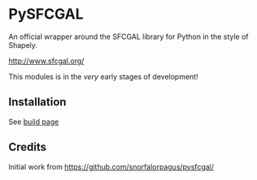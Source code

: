 # PySFCGAL

An official wrapper around the SFCGAL library for Python in the style of Shapely.

http://www.sfcgal.org/

This modules is in the *very* early stages of development!

## Installation

See [build page](build.md)

## Credits
 
Initial work from https://github.com/snorfalorpagus/pysfcgal/
